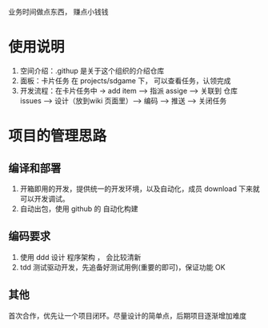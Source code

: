 业务时间做点东西， 赚点小钱钱

# 使用说明
1. 空间介绍：.githup 是关于这个组织的介绍仓库
2. 面板：卡片任务 在 projects/sdgame 下， 可以查看任务，认领完成
3. 开发流程：在卡片任务中 -> add item --> 指派 assige --> 关联到 仓库 issues --> 设计（放到wiki 页面里）--> 编码 --> 推送 --> 关闭任务


# 项目的管理思路

## 编译和部署
1. 开箱即用的开发，提供统一的开发环境，以及自动化，成员 download 下来就可以开发调试。
2. 自动出包，使用 github 的 自动化构建

## 编码要求
1. 使用 ddd 设计 程序架构 ， 会比较清新
2. tdd 测试驱动开发，先追备好测试用例(重要的即可)，保证功能 OK

## 其他 
首次合作，优先让一个项目闭环。尽量设计的简单点，后期项目逐渐增加难度

